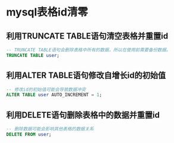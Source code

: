 # mysql表格id清零

## 利用TRUNCATE TABLE语句清空表格并重置id
```sql
-- TRUNCATE TABLE语句会删除表格中所有的数据，所以在使用前需要备份数据。
TRUNCATE TABLE user;

```

## 利用ALTER TABLE语句修改自增长id的初始值
```sql
-- 修改id的初始值可能会导致数据冲突
ALTER TABLE user AUTO_INCREMENT = 1;

```

## 利用DELETE语句删除表格中的数据并重置id
```sql
-- 删除数据可能会影响其他表格的数据关系
DELETE FROM user;

```